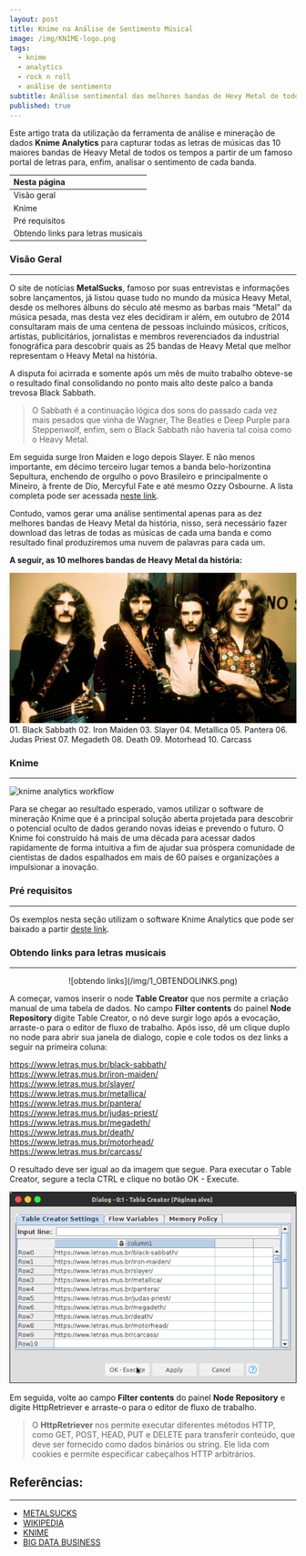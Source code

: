 ```yaml
---
layout: post
title: Knime na Análise de Sentimento Músical
image: /img/KNIME-logo.png
tags:
  - knime
  - analytics
  - rock n roll
  - análise de sentimento
subtitle: Análise sentimental das melhores bandas de Hevy Metal de todos os tempos
published: true
---
```

Este artigo trata da utilização da ferramenta de análise e mineração de dados **Knime Analytics** para capturar todas as letras de músicas das 10 maiores bandas de Heavy Metal de todos os tempos a partir de um famoso portal de letras para, enfim, analisar o sentimento de cada banda.  

| Nesta página |
| :------      |
| Visão geral  | 
| Knime        |
| Pré requisitos | 
| Obtendo links para letras musicais |

### Visão Geral
---
O site de notícias **MetalSucks**, famoso por suas entrevistas e informações sobre lançamentos, já listou quase tudo no mundo da música Heavy Metal, desde os melhores álbuns do século até mesmo as barbas mais “Metal” da música pesada, mas desta vez eles decidiram ir além, em outubro de 2014 consultaram mais de uma centena de pessoas incluindo músicos, críticos, artistas, publicitários, jornalistas e membros reverenciados da industrial fonográfica para descobrir quais as 25 bandas de Heavy Metal que melhor representam o Heavy Metal na história.

A disputa foi acirrada e somente após um mês de muito trabalho obteve-se o resultado final consolidando no ponto mais alto deste palco a banda trevosa Black Sabbath.

> O Sabbath é a continuação lógica dos sons do passado cada vez mais pesados que vinha de Wagner, The Beatles e Deep Purple para Steppenwolf, enfim, sem o Black Sabbath não haveria tal coisa como o Heavy Metal.

Em seguida surge Iron Maiden e logo depois Slayer. E não menos importante, em décimo terceiro lugar temos a banda belo-horizontina Sepultura, enchendo de orgulho o povo Brasileiro e principalmente o Mineiro, à frente de Dio, Mercyful Fate e até mesmo Ozzy Osbourne. A lista completa pode ser acessada [neste link](http://www.metalsucks.net/2014/11/14/25-best-metal-bands-time-real-1-black-sabbath/).

Contudo, vamos gerar uma análise sentimental apenas para as dez melhores bandas de Heavy Metal da história, nisso, será necessário fazer download das letras de todas as músicas de cada uma banda e como resultado final produziremos uma nuvem de palavras para cada um.  

**A seguir, as 10 melhores bandas de Heavy Metal da história:**  
<center>
<img src = "/img/blacksabbath.jpg" 	alt="Integrantes Black Sabbath" width = "600">
</center>
01. Black Sabbath 
02. Iron Maiden
03. Slayer
04. Metallica
05. Pantera 
06. Judas Priest 
07. Megadeth 
08. Death
09. Motorhead 
10. Carcass 

### Knime 
---
![knime analytics workflow](https://www.knime.org/files/images/products/AnalyticsPlatform/end-to-end_analytics_workflow.png)  

Para se chegar ao resultado esperado, vamos utilizar o software de mineração Knime que é a principal solução aberta projetada para descobrir o potencial oculto de dados gerando novas ideias e prevendo o futuro. O Knime foi construído há mais de uma década para acessar dados rapidamente de forma intuitiva a fim de ajudar sua próspera comunidade de cientistas de dados espalhados em mais de 60 países e organizações a impulsionar a inovação. 

### Pré requisitos
---
Os exemplos nesta seção utilizam o software Knime Analytics que pode ser baixado a partir [deste link](https://www.knime.org/downloads/overview).

### Obtendo links para letras musicais 
---
<center>
![obtendo links](/img/1_OBTENDOLINKS.png)
</center>

A começar, vamos inserir o node **Table Creator** que nos permite a criação manual de uma tabela de dados. No campo **Filter contents** do painel **Node Repository** digite Table Creator, o nó deve surgir logo após a evocação, arraste-o para o editor de fluxo de trabalho. Após isso, dê um clique duplo no node para abrir sua janela de dialogo, copie e cole todos os dez links a seguir na primeira coluna:

https://www.letras.mus.br/black-sabbath/  
https://www.letras.mus.br/iron-maiden/  
https://www.letras.mus.br/slayer/  
https://www.letras.mus.br/metallica/  
https://www.letras.mus.br/pantera/  
https://www.letras.mus.br/judas-priest/  
https://www.letras.mus.br/megadeth/  
https://www.letras.mus.br/death/  
https://www.letras.mus.br/motorhead/  
https://www.letras.mus.br/carcass/  

O resultado deve ser igual ao da imagem que segue. Para executar o Table Creator, segure a tecla CTRL e clique no botão OK - Execute.  

![janela de diálogo](/img/2-dialogo.png)
    
Em seguida, volte ao campo **Filter contents** do painel **Node Repository** e digite HttpRetriever e arraste-o para o editor de fluxo de trabalho.
> O **HttpRetriever** nos permite executar diferentes métodos HTTP, como GET, POST, HEAD, PUT e DELETE para transferir conteúdo, que deve ser fornecido como dados binários ou string. Ele lida com cookies e permite especificar cabeçalhos HTTP arbitrários.


     
     
## Referências:
---
* [METALSUCKS](http://www.metalsucks.net/2014/11/14/25-best-metal-bands-time-real-1-black-sabbath/)  
* [WIKIPEDIA](https://pt.wikipedia.org/wiki/Nuvem_de_tags)  
* [KNIME](https://www.knime.org/)  
* [BIG DATA BUSINESS](http://www.bigdatabusiness.com.br/como-classificar-sentimentos-nas-redes-sociais/)
